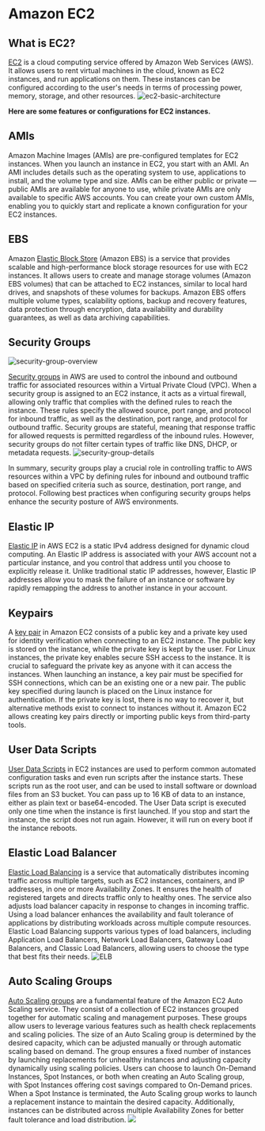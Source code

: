 # Amazon EC2
## What is EC2?
[EC2](https://docs.aws.amazon.com/AWSEC2/latest/UserGuide/concepts.html) is a cloud computing service offered by Amazon Web Services (AWS). It allows users to rent virtual machines in the cloud, known as EC2 instances, and run applications on them. These instances can be configured according to the user's needs in terms of processing power, memory, storage, and other resources.
![ec2-basic-architecture](../images/ec2-basic-arch.png)

**Here are some features or configurations for EC2 instances.**
## AMIs
Amazon Machine Images (AMIs) are pre-configured templates for EC2 instances. When you launch an instance in EC2, you start with an AMI. An AMI includes details such as the operating system to use, applications to install, and the volume type and size. AMIs can be either public or private — public AMIs are available for anyone to use, while private AMIs are only available to specific AWS accounts. You can create your own custom AMIs, enabling you to quickly start and replicate a known configuration for your EC2 instances.

## EBS
Amazon [Elastic Block Store](https://docs.aws.amazon.com/ebs/latest/userguide/what-is-ebs.html) (Amazon EBS) is a service that provides scalable and high-performance block storage resources for use with EC2 instances. It allows users to create and manage storage volumes (Amazon EBS volumes) that can be attached to EC2 instances, similar to local hard drives, and snapshots of these volumes for backups. Amazon EBS offers multiple volume types, scalability options, backup and recovery features, data protection through encryption, data availability and durability guarantees, as well as data archiving capabilities.

## Security Groups
![security-group-overview](../images/security-group-overview.png)

[Security groups](https://docs.aws.amazon.com/vpc/latest/userguide/vpc-security-groups.html) in AWS are used to control the inbound and outbound traffic for associated resources within a Virtual Private Cloud (VPC). When a security group is assigned to an EC2 instance, it acts as a virtual firewall, allowing only traffic that complies with the defined rules to reach the instance. These rules specify the allowed source, port range, and protocol for inbound traffic, as well as the destination, port range, and protocol for outbound traffic. Security groups are stateful, meaning that response traffic for allowed requests is permitted regardless of the inbound rules. However, security groups do not filter certain types of traffic like DNS, DHCP, or metadata requests.
![security-group-details](../images/security-group-details.png)

In summary, security groups play a crucial role in controlling traffic to AWS resources within a VPC by defining rules for inbound and outbound traffic based on specified criteria such as source, destination, port range, and protocol. Following best practices when configuring security groups helps enhance the security posture of AWS environments.

## Elastic IP
[Elastic IP](https://docs.aws.amazon.com/AWSEC2/latest/UserGuide/elastic-ip-addresses-eip.html) in AWS EC2 is a static IPv4 address designed for dynamic cloud computing. An Elastic IP address is associated with your AWS account not a particular instance, and you control that address until you choose to explicitly release it. Unlike traditional static IP addresses, however, Elastic IP addresses allow you to mask the failure of an instance or software by rapidly remapping the address to another instance in your account.

## Keypairs
A [key pair](https://docs.aws.amazon.com/AWSEC2/latest/UserGuide/ec2-key-pairs.html) in Amazon EC2 consists of a public key and a private key used for identity verification when connecting to an EC2 instance. The public key is stored on the instance, while the private key is kept by the user. For Linux instances, the private key enables secure SSH access to the instance. It is crucial to safeguard the private key as anyone with it can access the instances. When launching an instance, a key pair must be specified for SSH connections, which can be an existing one or a new pair. The public key specified during launch is placed on the Linux instance for authentication. If the private key is lost, there is no way to recover it, but alternative methods exist to connect to instances without it. Amazon EC2 allows creating key pairs directly or importing public keys from third-party tools.

## User Data Scripts
[User Data Scripts](https://docs.aws.amazon.com/AWSEC2/latest/UserGuide/user-data.html) in EC2 instances are used to perform common automated configuration tasks and even run scripts after the instance starts. These scripts run as the root user, and can be used to install software or download files from an S3 bucket. You can pass up to 16 KB of data to an instance, either as plain text or base64-encoded. The User Data script is executed only one time when the instance is first launched. If you stop and start the instance, the script does not run again. However, it will run on every boot if the instance reboots.

## Elastic Load Balancer
[Elastic Load Balancing](https://docs.aws.amazon.com/elasticloadbalancing/latest/userguide/what-is-load-balancing.html) is a service that automatically distributes incoming traffic across multiple targets, such as EC2 instances, containers, and IP addresses, in one or more Availability Zones. It ensures the health of registered targets and directs traffic only to healthy ones. The service also adjusts load balancer capacity in response to changes in incoming traffic. Using a load balancer enhances the availability and fault tolerance of applications by distributing workloads across multiple compute resources. Elastic Load Balancing supports various types of load balancers, including Application Load Balancers, Network Load Balancers, Gateway Load Balancers, and Classic Load Balancers, allowing users to choose the type that best fits their needs. 
![ELB](../images/aws-elb.webp)


## Auto Scaling Groups
[Auto Scaling groups](https://docs.aws.amazon.com/autoscaling/ec2/userguide/auto-scaling-groups.html) are a fundamental feature of the Amazon EC2 Auto Scaling service. They consist of a collection of EC2 instances grouped together for automatic scaling and management purposes. These groups allow users to leverage various features such as health check replacements and scaling policies. The size of an Auto Scaling group is determined by the desired capacity, which can be adjusted manually or through automatic scaling based on demand. The group ensures a fixed number of instances by launching replacements for unhealthy instances and adjusting capacity dynamically using scaling policies. Users can choose to launch On-Demand Instances, Spot Instances, or both when creating an Auto Scaling group, with Spot Instances offering cost savings compared to On-Demand prices. When a Spot Instance is terminated, the Auto Scaling group works to launch a replacement instance to maintain the desired capacity. Additionally, instances can be distributed across multiple Availability Zones for better fault tolerance and load distribution.
![](../images/1_uS9J8btKCQaMOhnUXp62aA.webp)



